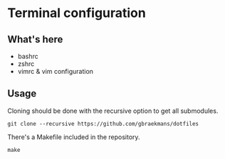 # Terminal configuration

## What's here

- bashrc
- zshrc
- vimrc & vim configuration

## Usage

Cloning should be done with the recursive option to get all submodules.

```
git clone --recursive https://github.com/gbraekmans/dotfiles
```

There's a Makefile included in the repository.

```
make
```

